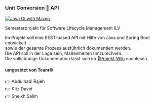 ### Unit Conversion 💱 API
[![Java CI with Maven](https://github.com/illuminatus52/Team-C-Unit-Conversion-API/actions/workflows/maven.yml/badge.svg?branch=main)](https://github.com/illuminatus52/Team-C-Unit-Conversion-API/actions/workflows/maven.yml)

Semesterprojekt für Software Lifecycle Management ILV

Im Projekt soll eine REST-based API mit Hilfe von Java und Spring Boot entwickelt  
sowie der gesamte Prozess ausführlich dokumentiert werden.  
Die API soll in der Lage sein, Maßeinheiten umzurechnen.  
Die vollständige Dokumentation lässt sich im 🔗[Projekt-Wiki](https://github.com/illuminatus52/Team-C-Unit-Conversion-API/wiki "Unit Conversion API Dokumentation") nachlesen.

#### umgesetzt von Team©️
  👉 Abdulhadi Rajeh  
  👉 Kitz David  
  👉 Sheikh Salim
